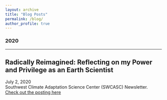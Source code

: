 ```yaml
---
layout: archive
title: "Blog Posts"
permalink: /blog/
author_profile: true
---
```

<!-- 
{% if author.googlescholar %}
  You can also find my articles on <u><a href="{{author.googlescholar}}">my Google Scholar profile</a>.</u>
{% endif %}

{% include base_path %}

{% for post in site.publications reversed %}
  {% include archive-single.html %}
{% endfor %}

 -->
### 2020
--------------------
## Radically Reimagined: Reflecting on my Power and Privilege as an Earth Scientist

<i class="fas fa-calendar-alt"></i> July 2, 2020 <br/>
Southwest Climate Adaptation Science Center (SWCASC) Newsletter. [Check out the posting here](https://www.swcasc.arizona.edu/sw-casc-blog/radically-reimagined-reflecting-my-power-and-privilege-earth-scientist)